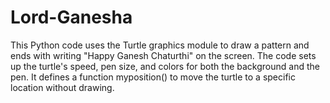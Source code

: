 # Lord-Ganesha

This Python code uses the Turtle graphics module to draw a pattern and ends with writing "Happy Ganesh Chaturthi" on the screen. The code sets up the turtle's speed, pen size, and colors for both the background and the pen. It defines a function myposition() to move the turtle to a specific location without drawing.
